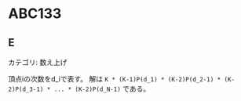 # ABC133

## E
カテゴリ: 数え上げ

頂点iの次数をd_iで表す。
解は `K * (K-1)P(d_1) * (K-2)P(d_2-1) * (K-2)P(d_3-1) * ... * (K-2)P(d_N-1)` である。
